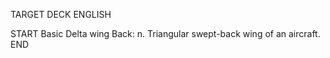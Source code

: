 TARGET DECK
ENGLISH

START
Basic
Delta wing
Back: n. Triangular swept-back wing of an aircraft.
END
